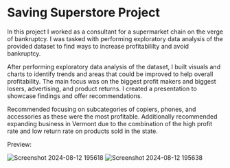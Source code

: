 
# Saving Superstore Project

In this project I worked as a consultant for a supermarket chain on the verge of bankruptcy. I was tasked with performing exploratory data analysis of the provided dataset to find ways to increase profitabililty and avoid bankruptcy. 

After performing exploratory data analysis of the dataset, I built visuals and charts to identify trends and areas that could be improved to help overall profitability. The main focus was on the biggest profit makers and biggest losers, advertising, and product returns. I created a presentation to showcase findings and offer recommendations.

Recommended focusing on subcategories of copiers, phones, and accessories as these were the most profitable. Additionally recommended expanding business in Vermont due to the combination of the high profit rate and low return rate on products sold in the state.

Preview:

![Screenshot 2024-08-12 195618](https://github.com/user-attachments/assets/42a388b1-0313-438b-aaf0-f9fb4bb1100e)
![Screenshot 2024-08-12 195638](https://github.com/user-attachments/assets/f5598279-64f8-43b0-a692-e72413f3acff)
